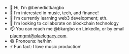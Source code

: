 - 👋 Hi, I’m @benedictkargbo
- 👀 I’m interested in music, tech, and finance!
- 🌱 I’m currently learning web3 development; eth.
- 💞️ I’m looking to collaborate on blockchain technology
- 📫 You can reach me @bkargbo on LinkedIn, or by email plaemgmt@plaelegacy.com. 
- 😄 Pronouns: he/him
- ⚡ Fun fact: I love music production!

<!---
benedictkargbo/benedictkargbo is a ✨ special ✨ repository because its `README.md` (this file) appears on your GitHub profile.
You can click the Preview link to take a look at your changes.
--->
